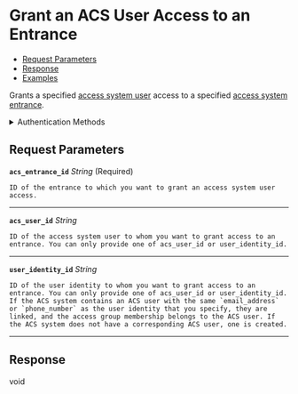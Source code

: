 # Grant an ACS User Access to an Entrance

- [Request Parameters](./#request-parameters)
- [Response](./#response)
- [Examples](./#examples)

Grants a specified [access system user](https://docs.seam.co/latest/capability-guides/access-systems/user-management) access to a specified [access system entrance](../../../capability-guides/access-systems/retrieving-entrance-details.md).


<details>

<summary>Authentication Methods</summary>

- API key
- Personal access token
  <br>Must also include the `seam-workspace` header in the request.

To learn more, see [Authentication](https://docs.seam.co/latest/api/authentication).
</details>

## Request Parameters

**`acs_entrance_id`** *String* (Required)

````
ID of the entrance to which you want to grant an access system user access.
````

---

**`acs_user_id`** *String*

````
ID of the access system user to whom you want to grant access to an entrance. You can only provide one of acs_user_id or user_identity_id.
````

---

**`user_identity_id`** *String*

````
ID of the user identity to whom you want to grant access to an entrance. You can only provide one of acs_user_id or user_identity_id. If the ACS system contains an ACS user with the same `email_address` or `phone_number` as the user identity that you specify, they are linked, and the access group membership belongs to the ACS user. If the ACS system does not have a corresponding ACS user, one is created.
````

---


## Response

void

